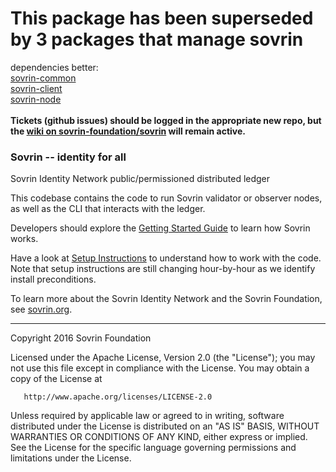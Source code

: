 # This package has been superseded by 3 packages that manage sovrin
dependencies better:
<br>[sovrin-common](https://github.com/sovrin-foundation/sovrin-common)
<br>[sovrin-client](https://github.com/sovrin-foundation/sovrin-client)
<br>[sovrin-node](https://github.com/sovrin-foundation/sovrin-node)
<br>
<br>**Tickets (github issues) should be logged in the appropriate new repo, but the [wiki on sovrin-foundation/sovrin](https://github.com/sovrin-foundation/sovrin/wiki) will remain active.**

### Sovrin -- identity for all

Sovrin Identity Network public/permissioned distributed ledger

This codebase contains the code to run Sovrin validator or observer
nodes, as well as the CLI that interacts with the ledger.

Developers should explore the [Getting Started Guide](https://github.com/sovrin-foundation/sovrin/blob/master/getting-started.md) to learn how Sovrin works.

Have a look at [Setup Instructions](https://github.com/sovrin-foundation/sovrin/blob/master/setup.md)
to understand how to work with the code. Note that setup instructions are
still changing hour-by-hour as we identify
install preconditions.

To learn more about the Sovrin Identity Network and the Sovrin Foundation, see [sovrin.org](https://www.sovrin.org).

----
   Copyright 2016 Sovrin Foundation

   Licensed under the Apache License, Version 2.0 (the "License");
   you may not use this file except in compliance with the License.
   You may obtain a copy of the License at

       http://www.apache.org/licenses/LICENSE-2.0

   Unless required by applicable law or agreed to in writing, software
   distributed under the License is distributed on an "AS IS" BASIS,
   WITHOUT WARRANTIES OR CONDITIONS OF ANY KIND, either express or implied.
   See the License for the specific language governing permissions and
   limitations under the License.
